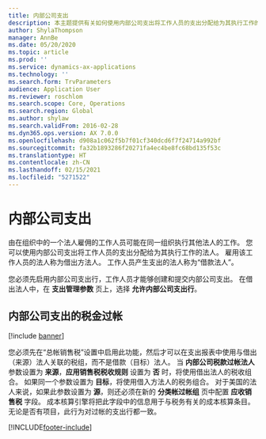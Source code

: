 ```yaml
---
title: 内部公司支出
description: 本主题提供有关如何使用内部公司支出将工作人员的支出分配给为其执行工作的法人的信息。
author: ShylaThompson
manager: AnnBe
ms.date: 05/20/2020
ms.topic: article
ms.prod: ''
ms.service: dynamics-ax-applications
ms.technology: ''
ms.search.form: TrvParameters
audience: Application User
ms.reviewer: roschlom
ms.search.scope: Core, Operations
ms.search.region: Global
ms.author: shylaw
ms.search.validFrom: 2016-02-28
ms.dyn365.ops.version: AX 7.0.0
ms.openlocfilehash: d908a1c062f5b7f01cf340dcd6f7f24714a992bf
ms.sourcegitcommit: fa32b1893286f20271fa4ec4be8fc68bd135f53c
ms.translationtype: HT
ms.contentlocale: zh-CN
ms.lasthandoff: 02/15/2021
ms.locfileid: "5271522"
---
```

# <a name="intercompany-expenses"></a>内部公司支出

由在组织中的一个法人雇佣的工作人员可能在同一组织执行其他法人的工作。 您可以使用内部公司支出将工作人员的支出分配给为其执行工作的法人。 雇用该工作人员的法人称为借出方法人。 工作人员产生支出的法人称为“借款法人”。 

您必须先启用内部公司支出行，工作人员才能够创建和提交内部公司支出。 在借出法人中，在 **支出管理参数** 页上，选择 **允许内部公司支出行**。 

## <a name="tax-posting-for-intercompany-expenses"></a>内部公司支出的税金过帐

[!include [banner](../includes/banner.md)]

您必须先在“总帐销售税”设置中启用此功能，然后才可以在支出报表中使用与借出（来源）法人关联的税组，而不是借款（目标）法人。 当 **内部公司税款过帐法人** 参数设置为 **来源**，**应用销售税税收规则** 设置为 **否** 时，将使用借出法人的税收组合。 如果同一个参数设置为 **目标**，将使用借入方法人的税务组合。 对于美国的法人来说，如果此参数设置为 **源**，则还必须在新的 **分类帐过帐组** 页中配置 **应收销售税** 字段。 成本核算引擎将把此字段中的信息用于与税务有关的成本核算条目。   
无论是否有项目，此行为对过帐的支出行都一致。  


[!INCLUDE[footer-include](../includes/footer-banner.md)]
